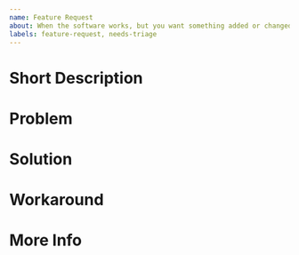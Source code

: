 ```yaml
---
name: Feature Request
about: When the software works, but you want something added or changed
labels: feature-request, needs-triage
---
```

<!--
Thanks for spending your time writing up an idea for chattor.

Fair warning: Not every feature request gets implemented.

Before you post, make sure:
* You agree to the project's Contributor Covenant: https://chattor.obloquy.work/conduct.
* You've made reasonably sure this feature is relevant to this repo.
* You know the people working on this are volunteers, donating their time, so you'll be polite.
-->

# Short Description
<!-- One quick sentence giving a brief overview of what's up. -->

# Problem
<!--
Every change should be to solve a problem. That can be something as simple as
a painful-to-use API or as complex as a specific usecase that Chattor can't
meet, but you think it should.

Be sure to explain *why* this is a problem, too.
-->

# Solution
<!--
You've described the problem; now describe how you think it should be solved:
your actual feature request.
-->

# Workaround
<!--
If there's a way to fix this problem for now, describe it here. This helps
explain the problem, and can work as a quick fix for others until a real fix
is built.
-->

# More Info
<!-- Anything else you think should be mentioned. -->
